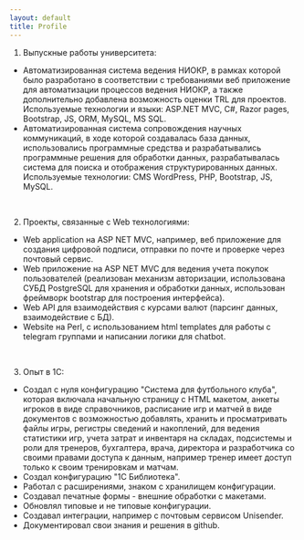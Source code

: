 ```yaml
---
layout: default
title: Profile
---
```


1. Выпускные работы университета:
- Автоматизированная система ведения НИОКР, в рамках которой было разработано в соответствии с требованиями веб приложение для автоматизации процессов ведения НИОКР, а также дополнительно добавлена возможность оценки TRL для проектов. Используемые технологии и языки: ASP.NET MVC, C#, Razor pages, Bootstrap, JS, ORM, MySQL, MS SQL.
- Автоматизированная система сопровождения научных коммуникаций, в ходе которой создавалась база данных, использовались программные средства и разрабатывались программные решения для обработки данных, разрабатывалась система для поиска и отображения структурированных данных. Используемые технологии: CMS WordPress, PHP, Bootstrap, JS, MySQL.

<br>

2. Проекты, связанные с Web технологиями:
- Web application на ASP NET MVC, например, веб приложение для создания цифровой подписи, отправки по почте и проверке через почтовый сервис.
- Web приложение на ASP NET MVC для ведения учета покупок пользователей (реализован механизм авторизации, использована СУБД PostgreSQL для хранения и обработки данных, использован фреймворк bootstrap для построения интерфейса).
- Web API для взаимодействия с курсами валют (парсинг данных, взаимодействие с БД).
- Website на Perl, с использованием html templates для работы с telegram группами и написании логики для chatbot.

<br>

3. Опыт в 1С:
- Создал с нуля конфигурацию "Система для футбольного клуба", которая включала начальную страницу с HTML макетом, анкеты игроков в виде справочников, расписание игр и матчей в виде документов с возможностью добавлять, хранить и просматривать файлы игры, регистры сведений и накоплений, для ведения статистики игр, учета затрат и инвентаря на складах, подсистемы и роли для тренеров, бухгалтера, врача, директора и разработчика со своими правами доступа к данным, например тренер имеет доступ только к своим тренировкам и матчам. 
- Создал конфигурацию "1С Библиотека".
- Работал с расширениями, знаком с хранилищем конфигурации.
- Создавал печатные формы - внешние обработки с макетами.
- Обновлял типовые и не типовые конфигурации.
- Создавал интеграции, например с почтовым сервисом Unisender.
- Документировал свои знания и решения в github.
